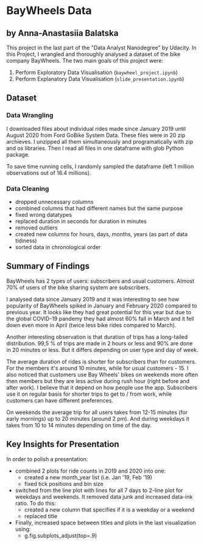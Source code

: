 # BayWheels Data
## by Anna-Anastasiia Balatska
This project in the last part of the "Data Analyst Nanodegree" by Udacity. In this Project, I wrangled and thoroughly analysed a dataset of the bike company BayWheels. The two main goals of this project were:

1. Perform Exploratory Data Visualisation (`baywheel_project.ipynb`)
2. Perform Explanatory Data Visualisation (`slide_presentation.ipynb`)

## Dataset

### Data Wrangling 
I downloaded files about individual rides made since January 2019 until August 2020 from Ford GoBike System Data. These files were in 20 zip archieves. I unzipped all them simultaneously and programatically with zip and os libraries. Then I read all files in one dataframe with glob Python package. 

To save time running cells, I randomly sampled the dataframe (left 1 million observations out of 16.4 millions).

### Data Cleaning
- dropped unnecessary columns
- combined columns that had different names but the same purpose
- fixed wrong datatypes
- replaced duration in seconds for duration in minutes
- removed outliers
- created new columns for hours, days, months, years (as part of data tidiness)
- sorted data in chronological order

## Summary of Findings

BayWheels has 2 types of users: subscribers and usual customers. Almost 70% of users of the bike sharing system are subscribers.

I analysed data since January 2019 and it was interesting to see how popularity of BayWheels spiked in January and February 2020 compared to previous year. It looks like they had great potential for this year but due to the global COVID-19 pandemy they had almost 60% fall in March and it fell down even more in April (twice less bike rides compared to March). 

Another interesting observation is that duration of trips has a long-tailed distribution. 99,5 % of trips are made in 2 hours or less and 90% are done in 20 minutes or less. But it differs depending on user type and day of week. 

The average duration of rides is shorter for subscribers than for customers. For the members it's around 10 minutes, while for usual customers - 15. I also noticed that customers use Bay Wheels' bikes on weekends more often then members but they are less active during rush hour (right before and after work). I believe that it depend on how people use the app. Subscribers use it on regular basis for shorter trips to get to / from work, while customers can have different preferences.

On weekends the average trip for all users takes from 12-15 minutes (for early mornings) up to 20 minutes (around 2 pm). And during weekdays it takes from 10 to 14 minutes depending on time of the day. 

## Key Insights for Presentation

In order to polish a presentation:
- combined 2 plots for ride counts in 2019 and 2020 into one:
    - created a new month_year list (i.e. Jan '19, Feb '19)
    - fixed tick positions and bin size
- switched from the line plot with lines for all 7 days to 2-line plot for weekdays and weekends. It removed data junk and increased data-ink ratio. To do this:
    - created a new column that specifies if it is a weekday or a weekend
    - replaced title
- Finally, increased space between titles and plots in the last visualization using:
    - g.fig.subplots_adjust(top=.9)
